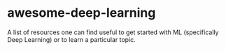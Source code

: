 # awesome-deep-learning
A list of resources one can find useful to get started with ML (specifically Deep Learning) or to learn a particular topic.

